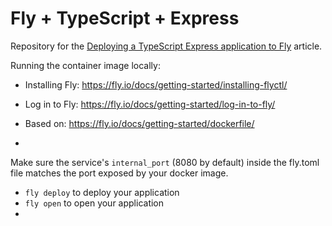 # Fly + TypeScript + Express

Repository for the [Deploying a TypeScript Express application to Fly](https://technotrampoline.com/articles/deploying-a-typescript-express-application-to-fly/) article.

Running the container image locally:




* Installing Fly: https://fly.io/docs/getting-started/installing-flyctl/
* Log in to Fly: https://fly.io/docs/getting-started/log-in-to-fly/
* Based on: https://fly.io/docs/getting-started/dockerfile/

* 

Make sure the service's `internal_port` (8080 by default) inside the fly.toml file matches the port exposed by your docker image.

* `fly deploy` to deploy your application
* `fly open` to open your application
* 


